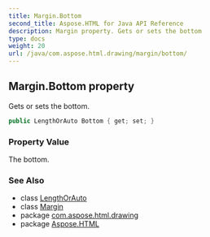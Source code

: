 ```yaml
---
title: Margin.Bottom
second_title: Aspose.HTML for Java API Reference
description: Margin property. Gets or sets the bottom
type: docs
weight: 20
url: /java/com.aspose.html.drawing/margin/bottom/
---
```

## Margin.Bottom property

Gets or sets the bottom.

```java
public LengthOrAuto Bottom { get; set; }
```

### Property Value

The bottom.

### See Also

* class [LengthOrAuto](../../lengthorauto/)
* class [Margin](../)
* package [com.aspose.html.drawing](../../margin/)
* package [Aspose.HTML](../../../)
